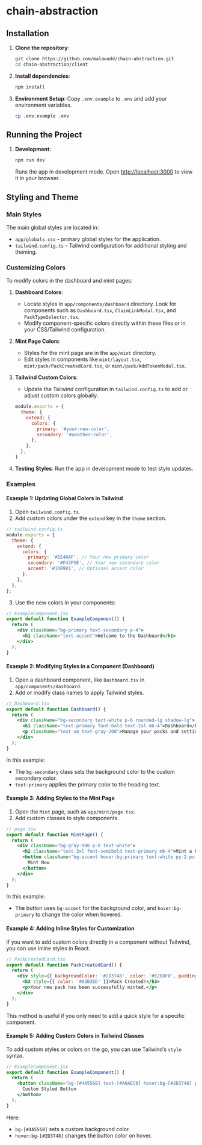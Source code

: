 # chain-abstraction
 
## Installation

1. **Clone the repository**:
   ```bash
   git clone https://github.com/malawadd/chain-abstraction.git
   cd chain-abstraction/client 
   ```

2. **Install dependencies**:
   ```bash
   npm install
   ```

3. **Environment Setup**:
   Copy `.env.example` to `.env` and add your environment variables.
   ```bash
   cp .env.example .env
   ```

## Running the Project

1. **Development**:
   ```bash
   npm run dev
   ```
   Runs the app in development mode. Open [http://localhost:3000](http://localhost:3000) to view it in your browser.


## Styling and Theme

### Main Styles

The main global styles are located in:
- `app/globals.css` - primary global styles for the application.
- `tailwind.config.ts` - Tailwind configuration for additional styling and theming.

### Customizing Colors

To modify colors in the dashboard and mint pages:

1. **Dashboard Colors**:
   - Locate styles in `app/components/dashboard` directory. Look for components such as `Dashboard.tsx`, `ClaimLinkModal.tsx`, and `PackTypeSelector.tsx`.
   - Modify component-specific colors directly within these files or in your CSS/Tailwind configuration.

2. **Mint Page Colors**:
   - Styles for the mint page are in the `app/mint` directory.
   - Edit styles in components like `mint/layout.tsx`, `mint/pack/PackCreatedCard.tsx`, or `mint/pack/AddTokenModal.tsx`.

3. **Tailwind Custom Colors**:
   - Update the Tailwind configuration in `tailwind.config.ts` to add or adjust custom colors globally.
   ```javascript
   module.exports = {
     theme: {
       extend: {
         colors: {
           primary: '#your-new-color',
           secondary: '#another-color',
         },
       },
     },
   }
   ```

4. **Testing Styles**:
   Run the app in development mode to test style updates.
   

### Examples

#### Example 1: Updating Global Colors in Tailwind

1. Open `tailwind.config.ts`.
2. Add custom colors under the `extend` key in the `theme` section.

```javascript
// tailwind.config.ts
module.exports = {
  theme: {
    extend: {
      colors: {
        primary: '#1E40AF', // Your new primary color
        secondary: '#F43F5E', // Your new secondary color
        accent: '#10B981', // Optional accent color
      },
    },
  },
};
```

3. Use the new colors in your components:

```jsx
// ExampleComponent.jsx
export default function ExampleComponent() {
  return (
    <div className="bg-primary text-secondary p-4">
      <h1 className="text-accent">Welcome to the Dashboard</h1>
    </div>
  );
}
```

#### Example 2: Modifying Styles in a Component (Dashboard)

1. Open a dashboard component, like `Dashboard.tsx` in `app/components/dashboard`.
2. Add or modify class names to apply Tailwind styles.

```jsx
// Dashboard.tsx
export default function Dashboard() {
  return (
    <div className="bg-secondary text-white p-6 rounded-lg shadow-lg">
      <h1 className="text-primary font-bold text-2xl mb-4">Dashboard</h1>
      <p className="text-sm text-gray-200">Manage your packs and settings here.</p>
    </div>
  );
}
```

In this example:
- The `bg-secondary` class sets the background color to the custom secondary color.
- `text-primary` applies the primary color to the heading text.

#### Example 3: Adding Styles to the Mint Page

1. Open the `Mint` page, such as `app/mint/page.tsx`.
2. Add custom classes to style components.

```jsx
// page.tsx
export default function MintPage() {
  return (
    <div className="bg-gray-900 p-8 text-white">
      <h2 className="text-3xl font-semibold text-primary mb-4">Mint a New Pack</h2>
      <button className="bg-accent hover:bg-primary text-white py-2 px-4 rounded">
        Mint Now
      </button>
    </div>
  );
}
```

In this example:
- The button uses `bg-accent` for the background color, and `hover:bg-primary` to change the color when hovered.

#### Example 4: Adding Inline Styles for Customization

If you want to add custom colors directly in a component without Tailwind, you can use inline styles in React.

```jsx
// PackCreatedCard.tsx
export default function PackCreatedCard() {
  return (
    <div style={{ backgroundColor: '#2D3748', color: '#E2E8F0', padding: '1rem', borderRadius: '0.5rem' }}>
      <h3 style={{ color: '#63B3ED' }}>Pack Created!</h3>
      <p>Your new pack has been successfully minted.</p>
    </div>
  );
}
```

This method is useful if you only need to add a quick style for a specific component.

#### Example 5: Adding Custom Colors in Tailwind Classes

To add custom styles or colors on the go, you can use Tailwind’s `style` syntax.

```jsx
// ExampleComponent.jsx
export default function ExampleComponent() {
  return (
    <button className="bg-[#4A5568] text-[#A0AEC0] hover:bg-[#2D3748] p-2 rounded">
      Custom Styled Button
    </button>
  );
}
```

Here:
- `bg-[#4A5568]` sets a custom background color.
- `hover:bg-[#2D3748]` changes the button color on hover.



